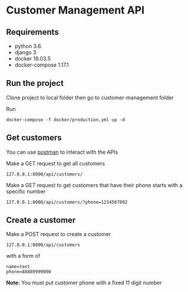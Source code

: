 # Customer Management API

## Requirements

- python 3.6.
- django 3
- docker 19.03.5
- docker-compose 1.17.1

## Run the project

Clone project to local folder then go to customer-management folder

Run
```
docker-compose -f docker/production.yml up -d
```

## Get customers
You can use [postman](https://www.postman.com/) to interact with the APIs

Make a GET request to get all customers
```
127.0.0.1:8000/api/customers/
```

Make a GET request to get customers that have their phone starts with a specific number
```
127.0.0.1:8000/api/customers/?phone=1234567892
```

## Create a customer

Make a POST request to create a customer
```
127.0.0.1:8000/api/customers
```

with a form of
```
name=test
phone=88889999000
```

__Note:__ You must put customer phone with a fixed 11 digit number